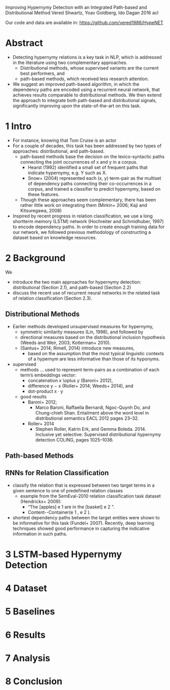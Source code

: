 Improving Hypernymy Detection
  with an Integrated Path-based and Distributional Method
Vered Shwartz, Yoav Goldberg, Ido Dagan
2016 acl

  Our code and data are available in: https://github.com/vered1986/HypeNET

# Abstract

* Detecting hypernymy relations is a key task in NLP, which is addressed in the
literature using two complementary approaches.
  * Distributional methods, whose supervised variants are the current best
    performers, and
  * path-based methods, which received less research attention.
* We suggest an improved path-based algorithm, in which the dependency paths
  are encoded using a recurrent neural network, that achieves results
  comparable to distributional methods. We then extend the approach to
  integrate both path-based and distributional signals, significantly improving
  upon the state-of-the-art on this task.

# 1 Intro

* For instance, knowing that Tom Cruise is an actor
* For a couple of decades, this task has been addressed by two types of
  approaches: distributional, and path-based.
  * path-based methods base the decision on the lexico-syntactic paths
    connecting the joint occurrences of x and y in a corpus.
    * Hearst (1992) identified a small set of frequent paths that indicate
      hypernymy, e.g. Y such as X.
    * Snow+ (2004) represented each (x, y) term-pair as the multiset of
      dependency paths connecting their co-occurrences in a corpus, and
      trained a classifier to predict hypernymy, based on these features.
  * Though these approaches seem complementary, there has been rather little
    work on integrating them
      (Mirkin+ 2006; Kaji and Kitsuregawa, 2008)
* Inspired by recent progress in relation classification, we use a long
  shortterm memory (LSTM) network (Hochreiter and Schmidhuber, 1997) to encode
  dependency paths.  In order to create enough training data for our network,
  we followed previous methodology of constructing a dataset based on
  knowledge resources.

# 2 Background

We
  * introduce the two main approaches for hypernymy detection: distributional
    (Section 2.1), and path-based (Section 2.2)
  * discuss the recent use of recurrent neural networks in the related task of
    relation classification (Section 2.3).

## Distributional Methods

* Earlier methods developed unsupervised measures for hypernymy,
  * symmetric similarity measures (Lin, 1998), and followed by
  * directional measures based on the distributional inclusion hypothesis
    (Weeds and Weir, 2003; Kotlerman+ 2010).
  * (Santus+ 2014; Rimell, 2014) introduce new measures,
    * based on the assumption that the most typical linguistic contexts of a
      hypernym are less informative than those of its hyponyms.
* supervised
  * methods ... used to represent term-pairs as a combination of each term’s
    embeddings vector:
    * concatenation x \oplus y (Baroni+ 2012),
    * difference y − x (Roller+ 2014; Weeds+ 2014), and
    * dot-product x · y
  * good results
    * Baroni+ 2012;
      * Marco Baroni, Raffaella Bernardi, Ngoc-Quynh Do, and Chung-chieh Shan.
        Entailment above the word level in distributional semantics
        EACL 2012 pages 23–32.
    * Roller+ 2014
      * Stephen Roller, Katrin Erk, and Gemma Boleda. 2014.
        Inclusive yet selective: Supervised distributional hypernymy detection
        COLING, pages 1025–1036.

## Path-based Methods

## RNNs for Relation Classification

* classify the relation that is expressed between two target terms in a given
  sentence to one of predefined relation classes
  * example from the SemEval-2010 relation classification task dataset
    (Hendrickx+ 2009):
    * “The [apples] e 1 are in the [basket] e 2 ”.
    * Content--Container(e 1 , e 2 ).
* shortest dependency paths between the target entities were shown to be
  informative for this task (Fundel+ 2007). Recently, deep learning
  techniques showed good performance in capturing the indicative information
  in such paths.

# 3 LSTM-based Hypernymy Detection

# 4 Dataset

# 5 Baselines

# 6 Results

# 7 Analysis

# 8 Conclusion
